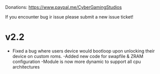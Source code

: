Donations:
https://www.paypal.me/CyberGamingStudios

If you encounter bug ir issue please submit a new issue ticket!

# v2.2

- Fixed a bug where users device would bootloop upon unlocking their device on custom roms.
-Added new code for swapfile & ZRAM configuration
-Module is now more dynamic to support all cpu architectures
